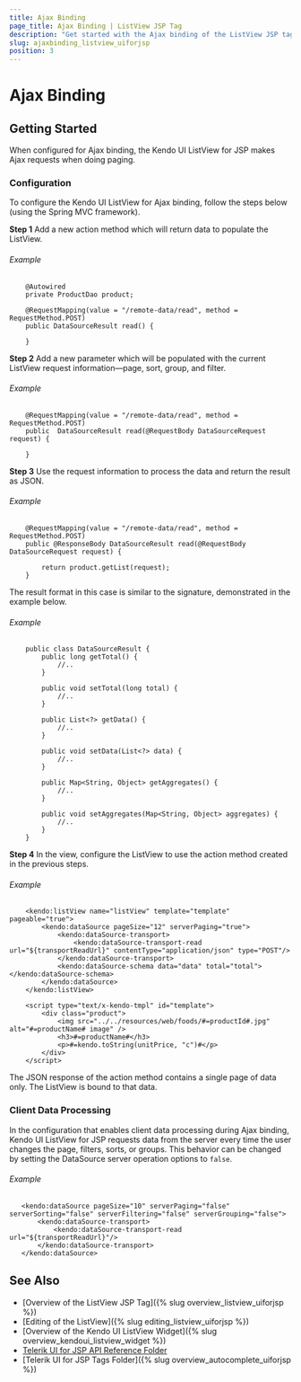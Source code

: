 ```yaml
---
title: Ajax Binding
page_title: Ajax Binding | ListView JSP Tag
description: "Get started with the Ajax binding of the ListView JSP tag in Kendo UI."
slug: ajaxbinding_listview_uiforjsp
position: 3
---
```


# Ajax Binding

## Getting Started

When configured for Ajax binding, the Kendo UI ListView for JSP makes Ajax requests when doing paging.

### Configuration

To configure the Kendo UI ListView for Ajax binding, follow the steps below (using the Spring MVC framework).

**Step 1** Add a new action method which will return data to populate the ListView.

###### Example

        @Autowired
        private ProductDao product;

        @RequestMapping(value = "/remote-data/read", method = RequestMethod.POST)
        public DataSourceResult read() {

        }

**Step 2** Add a new parameter which will be populated with the current ListView request information&mdash;page, sort, group, and filter.

###### Example

        @RequestMapping(value = "/remote-data/read", method = RequestMethod.POST)
        public  DataSourceResult read(@RequestBody DataSourceRequest request) {

        }

**Step 3** Use the request information to process the data and return the result as JSON.

###### Example

        @RequestMapping(value = "/remote-data/read", method = RequestMethod.POST)
        public @ResponseBody DataSourceResult read(@RequestBody DataSourceRequest request) {

            return product.getList(request);
        }

The result format in this case is similar to the signature, demonstrated in the example below.

###### Example

        public class DataSourceResult {
            public long getTotal() {
                //..
            }

            public void setTotal(long total) {
                //..
            }

            public List<?> getData() {
                //..
            }

            public void setData(List<?> data) {
                //..
            }

            public Map<String, Object> getAggregates() {
                //..
            }

            public void setAggregates(Map<String, Object> aggregates) {
                //..
            }
        }

**Step 4** In the view, configure the ListView to use the action method created in the previous steps.

###### Example

        <kendo:listView name="listView" template="template" pageable="true">
			<kendo:dataSource pageSize="12" serverPaging="true">
				<kendo:dataSource-transport>
					<kendo:dataSource-transport-read url="${transportReadUrl}" contentType="application/json" type="POST"/>
				</kendo:dataSource-transport>
				<kendo:dataSource-schema data="data" total="total"></kendo:dataSource-schema>
			</kendo:dataSource>		
		</kendo:listView>

		<script type="text/x-kendo-tmpl" id="template">
			<div class="product">
		        <img src="../../resources/web/foods/#=productId#.jpg" alt="#=productName# image" />
		        <h3>#=productName#</h3>
		    	<p>#=kendo.toString(unitPrice, "c")#</p>
			</div>
		</script>

The JSON response of the action method contains a single page of data only. The ListView is bound to that data.

### Client Data Processing

In the configuration that enables client data processing during Ajax binding, Kendo UI ListView for JSP requests data from the server every time the user changes the page, filters, sorts, or groups. This behavior can be changed by setting the DataSource server operation options to `false`.

###### Example

       <kendo:dataSource pageSize="10" serverPaging="false" serverSorting="false" serverFiltering="false" serverGrouping="false">
           <kendo:dataSource-transport>
               <kendo:dataSource-transport-read url="${transportReadUrl}"/>
           </kendo:dataSource-transport>
       </kendo:dataSource>

## See Also

* [Overview of the ListView JSP Tag]({% slug overview_listview_uiforjsp %})
* [Editing of the ListView]({% slug editing_listview_uiforjsp %})
* [Overview of the Kendo UI ListView Widget]({% slug overview_kendoui_listview_widget %})
* [Telerik UI for JSP API Reference Folder](/api/jsp/autocomplete/animation)
* [Telerik UI for JSP Tags Folder]({% slug overview_autocomplete_uiforjsp %})
